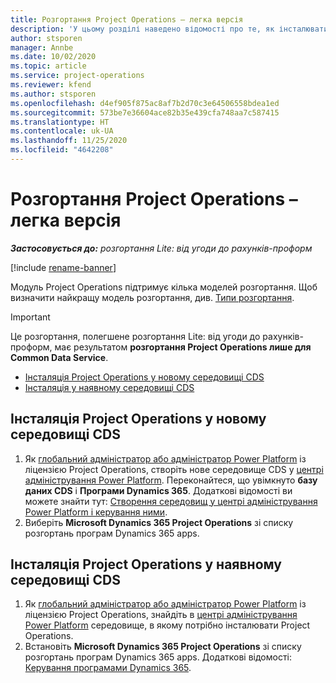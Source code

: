 ```yaml
---
title: Розгортання Project Operations – легка версія
description: 'У цьому розділі наведено відомості про те, як інсталювати розгортання Project Operations Lite: від угоди до рахунків-проформ.'
author: stsporen
manager: Annbe
ms.date: 10/02/2020
ms.topic: article
ms.service: project-operations
ms.reviewer: kfend
ms.author: stsporen
ms.openlocfilehash: d4ef905f875ac8af7b2d70c3e64506558bdea1ed
ms.sourcegitcommit: 573be7e36604ace82b35e439cfa748aa7c587415
ms.translationtype: HT
ms.contentlocale: uk-UA
ms.lasthandoff: 11/25/2020
ms.locfileid: "4642208"
---
```

# <a name="deploy-project-operations---lite"></a>Розгортання Project Operations – легка версія

_**Застосовується до:** розгортання Lite: від угоди до рахунків-проформ_

[!include [rename-banner](~/includes/cc-data-platform-banner.md)]

Модуль Project Operations підтримує кілька моделей розгортання. Щоб визначити найкращу модель розгортання, див. [Типи розгортання](determine-deployment-type.md).


> [!IMPORTANT]
> Це розгортання, полегшене розгортання Lite: від угоди до рахунків-проформ, має результатом **розгортання Project Operations лише для Common Data Service**.

- [Інсталяція Project Operations у новому середовищі CDS](#new)
- [Інсталяція у наявному середовищі CDS](#existing)



## <a name="install-project-operations-to-a-new-cds-environment"></a><a name="new"></a>Інсталяція Project Operations у новому середовищі CDS

1. Як [глобальний адміністратор або адміністратор Power Platform](https://docs.microsoft.com/power-platform/admin/global-service-administrators-can-administer-without-license) із ліцензією Project Operations, створіть нове середовище CDS у [центрі адміністрування Power Platform](https://admin.powerplatform.com). Переконайтеся, що увімкнуто **базу даних CDS** і **Програми Dynamics 365**. Додаткові відомості ви можете знайти тут: [Створення середовищ у центрі адміністрування Power Platform і керування ними](https://docs.microsoft.com/power-platform/admin/create-environment#create-an-environment-in-the-power-platform-admin-center).
2. Виберіть **Microsoft Dynamics 365 Project Operations** зі списку розгортань програм Dynamics 365 apps.


## <a name="install-project-operations-to-an-existing-cds-environment"></a><a name="existing"></a>Інсталяція Project Operations у наявному середовищі CDS

1. Як [глобальний адміністратор або адміністратор Power Platform](https://docs.microsoft.com/power-platform/admin/global-service-administrators-can-administer-without-license) із ліцензією Project Operations, знайдіть в [центрі адміністрування Power Platform](https://admin.powerplatform.com) середовище, в якому потрібно інсталювати Project Operations.
2. Встановіть **Microsoft Dynamics 365 Project Operations** зі списку розгортань програм Dynamics 365 apps. Додаткові відомості: [Керування програмами Dynamics 365](https://docs.microsoft.com/power-platform/admin/manage-apps).


